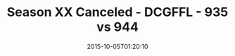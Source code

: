 ---
title: Season XX Canceled - DCGFFL - 935 vs 944
teams_score:
- team: 935
  score: 20
- team: 944
  score: 12
mvp: Sean Gard (Power Yellow), Sam Smallwood (Kelly)
game-ball: ''
sportsperson: ''
season: 11
week: 4
date: '2015-10-05T01:20:10'
pageid: season-xi-week-4-935-vs-944
---